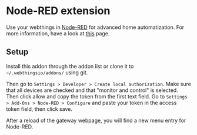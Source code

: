# Node-RED extension

Use your webthings in [Node-RED](https://nodered.org/) for advanced home automatization. For more information, have a look at [this](https://github.com/bewee/node-red-contrib-webthingsio#readme) page.

## Setup

Install this addon through the addon list or clone it to `~/.webthingsio/addons/` using git.

Then go to `Settings > Developer > Create local authorization`. Make sure that all devices are checked and that "monitor and control" is selected. Then click allow and copy the token from the first text field. Go to `Settings > Add-Ons > Node-RED > Configure` and paste your token in the access token field, then click save.

After a reload of the gateway webpage, you will find a new menu entry for Node-RED.
